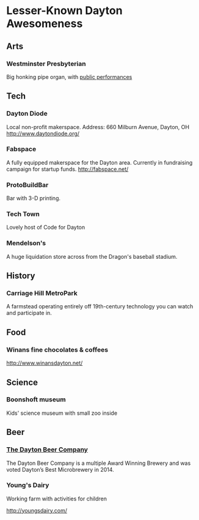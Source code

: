 # Lesser-Known Dayton Awesomeness

## Arts

### Westminster Presbyterian

Big honking pipe organ, with [public performances](http://www.westminsterdayton.org/music/events.html)

## Tech

### Dayton Diode

Local non-profit makerspace.
Address: 660 Milburn Avenue, Dayton, OH
http://www.daytondiode.org/

### Fabspace

A fully equipped makerspace for the Dayton area.  Currently in fundraising campaign for startup funds.
http://fabspace.net/

### ProtoBuildBar
  
Bar with 3-D printing.  

### Tech Town

Lovely host of Code for Dayton

### Mendelson's

A huge liquidation store across from the Dragon's baseball stadium.

## History

### Carriage Hill MetroPark

A farmstead operating entirely off 19th-century technology you can watch and participate in.

## Food

### Winans fine chocolates & coffees

http://www.winansdayton.net/

## Science

### Boonshoft museum

Kids' science museum with small zoo inside

## Beer

### [The Dayton Beer Company](http://thedaytonbeerco.com/)

The Dayton Beer Company is a multiple Award Winning Brewery and was voted  Dayton’s Best Microbrewery in 2014.

### Young's Dairy

Working farm with activities for children

http://youngsdairy.com/
